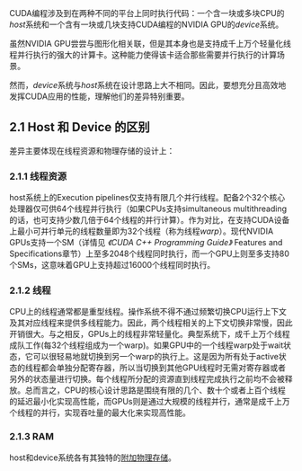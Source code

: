 CUDA编程涉及到在两种不同的平台上同时执行代码：一个含一块或多块CPU的*host*系统和一个含有一块或几块支持CUDA编程的NVIDIA GPU的*device*系统。

虽然NVIDIA GPU尝尝与图形化相关联，但是其本身也是支持成千上万个轻量化线程并行执行的强大的计算卡。这种能力使得该卡适合那些需要并行执行的计算场景。

然而，*device*系统与*host*系统在设计思路上大不相同。因此，要想充分且高效地发挥CUDA应用的性能，理解他们的差异特别重要。

## 2.1 Host 和 Device 的区别
差异主要体现在线程资源和物理存储的设计上：

### 2.1.1 线程资源
host系统上的Execution pipelines仅支持有限几个并行线程。配备2个32个核心处理器仅可供64个线程并行执行（如果CPUs支持simultaneous multithreading的话，也可支持少数几倍于64个线程的并行计算）。作为对比，在支持CUDA设备上最小可并行单元的线程数量即为32个线程（称为线程*warp*）。现代NVIDIA GPUs支持一个SM（详情见 *《CUDA C++ Programming Guide》* Features and Specifications章节）上至多2048个线程同时执行，而一个GPU上则至多支持80个SMs，这意味着GPU上支持超过16000个线程同时执行。

### 2.1.2 线程
CPU上的线程通常都是重型线程。操作系统不得不通过频繁切换CPU运行上下文及其对应线程来提供多线程能力。因此，两个线程相关的上下文切换非常慢，因此开销很大。与之相反，GPUs上的线程非常轻量化。典型系统下，成千上万个线程成队工作(每32个线程组成为一个warp)。如果GPU中的一个线程warp处于wait状态，它可以很轻易地就切换到另一个warp的执行上。这是因为所有处于active状态的线程都会单独分配寄存器，所以当切换到其他GPU线程时无需对寄存器或者另外的状态量进行切换。每个线程所分配的资源直到线程完成执行之前均不会被释放。总而言之，CPU的核心设计思路是围绕有限的几个、数十个或者上百个线程的延迟最小化实现高性能，而GPUs则是通过大规模的线程并行，通常是成千上万个线程的并行，实现吞吐量的最大化来实现高性能。

### 2.1.3 RAM
host和device系统各有其独特的[附加物理存储](https://docs.nvidia.com/cuda/archive/11.4.0/cuda-c-best-practices-guide/index.html#fnsrc_1)。